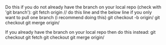 Do this if you do not already have the branch on your local repo (check with 'git branch'):
git fetch origin <branch you want to fetch> // do this line and the below line if you only want to pull one branch (i recommend doing this)
git checkout -b <branch you want to fetch> origin/<branch you want to fetch>
git checkout <your branch>
git merge origin/<branch you want to fetch>

If you already have the branch on your local repo
then do this instead: 
git checkout <branch you want to fetch>
git fetch
git checkout <your branch>
git merge origin/<branch you want to fetch>
